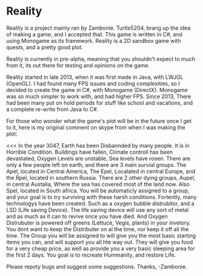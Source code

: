 Reality
=======

Reality is a project mainly ran by Zambonie. Turtle5204, brang up the idea of making a game, and I accepted that. This game is written
in C#, and using Monogame as its framework. Reality is a 2D sandbox game with quests, and a pretty good plot.

Reality is currently in pre-alpha, meaning that you shouldn't expect to much from it, its out there for testing and opinions on the game.

Reality started in late 2013, when it was first made in Java, with LWJGL (OpenGL). I had found many FPS issues and coding complexities, so
I decided to create the game in C#, with Monogame (DirectX). Monogame was so much simpler to work with, and had higher FPS.
Since 2013, There had been many put on hold periods for stuff like school and vacations, and a complete re-write from Java to C#.

For those who wonder what the game's plot will be in the future once I get to it, here is my original comment on skype from when I was making the plot:

<<< In the year 3047, Earth has been Disbannded by many people. It is in Horrible Condition. Buildings have fallen, Climate controll has been devastated, Oxygen Levels are unstable, Sea levels have rosen. There are only a few people left on earth, and there are 3 main survial groups. The Apel, located in Central America, The Epel, Localated in central Europe, and the Rpel, located in southern Russia. There are 2 other dying groups, Aupel, in central Austalia, Where the sea has covered most of the land now. Also Spel, located in South africa. You will be automaticly assigned to a group, and your goal is to try surviving with these harsh conditions. Fortently, many technologys have been created. Such as a oxygen bubble distrubitor, and a LSD (Life saving Device). The life saving device will use any sort of metal and as much as it can to revive once you have died. And Oxygen Distrubuter is powered off greens (Lettuce, Vegis, plants) in your invetory. You dont want to keep the Distributer on al the time, nor keep it off all the time. The Group you will be assigned to will give you the most basic starting items you can, and will support you all hte way out. They will give you food for a very cheap price, as well as provide you  a very basic sleeping area for the first 2 days. You goal is to recreate Hummanity, and restore Life.

Please repoty bugs and suggest some suggestions.
Thanks, -Zambonie.
